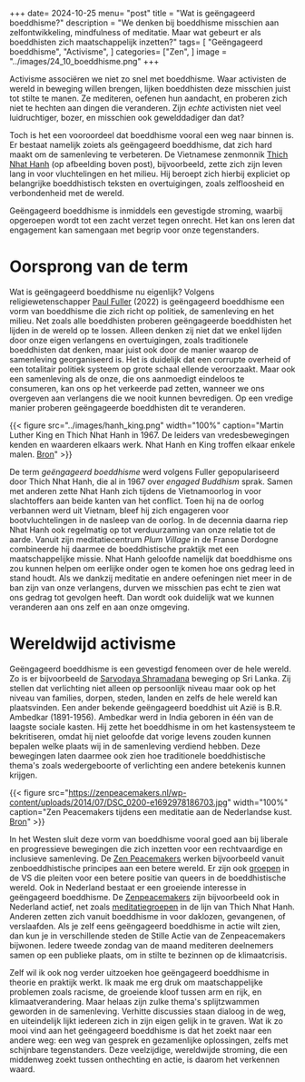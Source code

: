 +++
date= 2024-10-25
menu= "post"
title = "Wat is geëngageerd boeddhisme?"
description = "We denken bij boeddhisme misschien aan zelfontwikkeling, mindfulness of meditatie. Maar wat gebeurt er als boeddhisten zich maatschappelijk inzetten?"
tags= [
		"Geëngageerd boeddhisme",
		"Activisme",
]
categories= ["Zen",
]
image = "../images/24_10_boeddhisme.png"
+++

Activisme associëren we niet zo snel met boeddhisme. Waar activisten de wereld in beweging willen brengen, lijken boeddhisten deze misschien juist tot stilte te manen. Ze mediteren, oefenen hun aandacht, en proberen zich niet te hechten aan dingen die veranderen. Zijn *echte* activisten niet veel luidruchtiger, bozer, en misschien ook gewelddadiger dan dat? 

Toch is het een vooroordeel dat boeddhisme vooral een weg naar binnen is. Er bestaat namelijk zoiets als geëngageerd boeddhisme, dat zich hard maakt om de samenleving te verbeteren. De Vietnamese zenmonnik [Thich Nhat Hanh](https://en.wikipedia.org/wiki/Th%C3%ADch_Nh%E1%BA%A5t_H%E1%BA%A1nh) (op afbeelding boven post), bijvoorbeeld, zette zich zijn leven lang in voor vluchtelingen en het milieu. Hij beroept zich hierbij expliciet op belangrijke boeddhistisch teksten en overtuigingen, zoals zelfloosheid en verbondenheid met de wereld. 

Geëngageerd boeddhisme is inmiddels een gevestigde stroming, waarbij opgeroepen wordt tot een zacht verzet tegen onrecht. Het kan ons leren dat engagement kan samengaan met begrip voor onze tegenstanders. 

# Oorsprong van de term 

Wat is geëngageerd boeddhisme nu eigenlijk? Volgens religiewetenschapper [Paul Fuller](https://www.bloomsbury.com/us/introduction-to-engaged-buddhism-9781350129092/) (2022) is geëngageerd boeddhisme een vorm van boeddhisme die zich richt op politiek, de samenleving en het milieu. Net zoals alle boeddhisten proberen geëngageerde boeddhisten het lijden in de wereld op te lossen. Alleen denken zij niet dat we enkel lijden door onze eigen verlangens en overtuigingen, zoals traditionele boeddhisten dat denken, maar juist ook door de manier waarop de samenleving georganiseerd is. Het is duidelijk dat een corrupte overheid of een totalitair politiek systeem op grote schaal ellende veroorzaakt. Maar ook een samenleving als de onze, die ons aanmoedigt eindeloos te consumeren, kan ons op het verkeerde pad zetten, wanneer we ons overgeven aan verlangens die we nooit kunnen bevredigen. Op een vredige manier proberen geëngageerde boeddhisten dit te veranderen.


{{< figure src="../images/hanh_king.png" width="100%" caption="Martin Luther King en Thich Nhat Hanh in 1967. De leiders van vredesbewegingen kenden en waarderen elkaars werk. Nhat Hanh en King troffen elkaar enkele malen. [Bron](https://wikimediacommons.org)" >}}

De term *geëngageerd boeddhisme* werd volgens Fuller gepopulariseerd door Thich Nhat Hanh, die al in 1967 over *engaged Buddhism* sprak. Samen met anderen zette Nhat Hanh zich tijdens de Vietnamoorlog in voor slachtoffers aan beide kanten van het conflict. Toen hij na de oorlog verbannen werd uit Vietnam, bleef hij zich engageren voor bootvluchtelingen in de nasleep van de oorlog. In de decennia daarna riep Nhat Hanh ook regelmatig op tot verduurzaming van onze relatie tot de aarde. Vanuit zijn meditatiecentrum *Plum Village* in de Franse Dordogne combineerde hij daarmee de boeddhistische praktijk met een maatschappelijke missie. Nhat Hanh geloofde namelijk dat boeddhisme ons zou kunnen helpen om eerlijke onder ogen te komen hoe ons gedrag leed in stand houdt. Als we dankzij meditatie en andere oefeningen niet meer in de ban zijn van onze verlangens, durven we misschien pas echt te zien wat ons gedrag tot gevolgen heeft. Dan wordt ook duidelijk wat we kunnen veranderen aan ons zelf en aan onze omgeving.

# Wereldwijd activisme

Geëngageerd boeddhisme is een gevestigd fenomeen over de hele wereld. Zo is er bijvoorbeeld de [Sarvodaya Shramadana](https://www.sarvodaya.org/) beweging op Sri Lanka. Zij stellen dat verlichting niet alleen op persoonlijk niveau maar ook op het niveau van families, dorpen, steden, landen en zelfs de hele wereld kan plaatsvinden. Een ander bekende geëngageerd boeddhist uit Azië is B.R. Ambedkar (1891-1956). Ambedkar werd in India geboren in één van de laagste sociale kasten. Hij zette het boeddhisme in om het kastensysteem te bekritiseren, omdat hij niet geloofde dat vorige levens zouden kunnen bepalen welke plaats wij in de samenleving verdiend hebben. Deze bewegingen laten daarmee ook zien hoe traditionele boeddhistische thema's zoals wedergeboorte of verlichting een andere betekenis kunnen krijgen. 


{{< figure src="https://zenpeacemakers.nl/wp-content/uploads/2014/07/DSC_0200-e1692978186703.jpg" width="100%" caption="Zen Peacemakers tijdens een meditatie aan de Nederlandse kust. [Bron](https://zenpeacemakers.nl/wp-content/uploads/2014/07/DSC_0200-e1692978186703.jpg)" >}}

In het Westen sluit deze vorm van boeddhisme vooral goed aan bij liberale en progressieve bewegingen die zich inzetten voor een rechtvaardige en inclusieve samenleving. De [Zen Peacemakers](https://zenpeacemakers.org/) werken bijvoorbeeld vanuit zenboeddhistische principes aan een betere wereld. Er zijn ook [groepen](https://gaybuddhist.org/) in de VS die pleiten voor een betere positie van queers in de boeddhistische wereld. Ook in Nederland bestaat er een groeiende interesse in geëngageerd boeddhisme. De [Zenpeacemakers](https://zenpeacemakers.nl) zijn bijvoorbeeld ook in Nederland actief, net zoals [meditatiegroepen](./https:/aandacht.net) in de lijn van Thich Nhat Hanh. Anderen zetten zich vanuit boeddhisme in voor daklozen, gevangenen, of verslaafden. Als je zelf eens geëngageerd boeddhisme in actie wilt zien, dan kun je in verschillende steden de Stille Actie van de Zenpeacemakers bijwonen. Iedere tweede zondag van de maand mediteren deelnemers samen op een publieke plaats, om in stilte te bezinnen op de klimaatcrisis.

Zelf wil ik ook nog verder uitzoeken hoe geëngageerd boeddhisme in theorie en praktijk werkt. Ik maak me erg druk om maatschappelijke problemen zoals racisme, de groeiende kloof tussen arm en rijk, en klimaatverandering. Maar helaas zijn zulke thema's splijtzwammen geworden in de samenleving. Verhitte discussies staan dialoog in de weg, en uiteindelijk lijkt iedereen zich in zijn eigen gelijk in te graven. Wat ik zo mooi vind aan het geëngageerd boeddhisme is dat het zoekt naar een andere weg: een weg van gesprek en gezamenlijke oplossingen, zelfs met schijnbare tegenstanders. Deze veelzijdige, wereldwijde stroming, die een middenweg zoekt tussen onthechting en actie, is daarom het verkennen waard.
